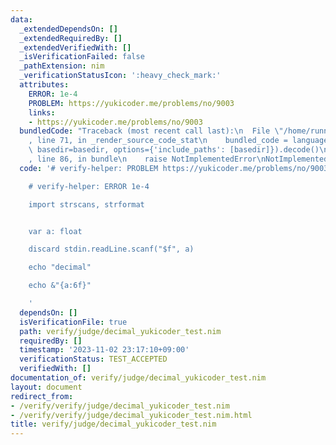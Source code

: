 ```yaml
---
data:
  _extendedDependsOn: []
  _extendedRequiredBy: []
  _extendedVerifiedWith: []
  _isVerificationFailed: false
  _pathExtension: nim
  _verificationStatusIcon: ':heavy_check_mark:'
  attributes:
    ERROR: 1e-4
    PROBLEM: https://yukicoder.me/problems/no/9003
    links:
    - https://yukicoder.me/problems/no/9003
  bundledCode: "Traceback (most recent call last):\n  File \"/home/runner/.local/lib/python3.10/site-packages/onlinejudge_verify/documentation/build.py\"\
    , line 71, in _render_source_code_stat\n    bundled_code = language.bundle(stat.path,\
    \ basedir=basedir, options={'include_paths': [basedir]}).decode()\n  File \"/home/runner/.local/lib/python3.10/site-packages/onlinejudge_verify/languages/nim.py\"\
    , line 86, in bundle\n    raise NotImplementedError\nNotImplementedError\n"
  code: '# verify-helper: PROBLEM https://yukicoder.me/problems/no/9003

    # verify-helper: ERROR 1e-4

    import strscans, strformat


    var a: float

    discard stdin.readLine.scanf("$f", a)

    echo "decimal"

    echo &"{a:6f}"

    '
  dependsOn: []
  isVerificationFile: true
  path: verify/judge/decimal_yukicoder_test.nim
  requiredBy: []
  timestamp: '2023-11-02 23:17:10+09:00'
  verificationStatus: TEST_ACCEPTED
  verifiedWith: []
documentation_of: verify/judge/decimal_yukicoder_test.nim
layout: document
redirect_from:
- /verify/verify/judge/decimal_yukicoder_test.nim
- /verify/verify/judge/decimal_yukicoder_test.nim.html
title: verify/judge/decimal_yukicoder_test.nim
---
```

